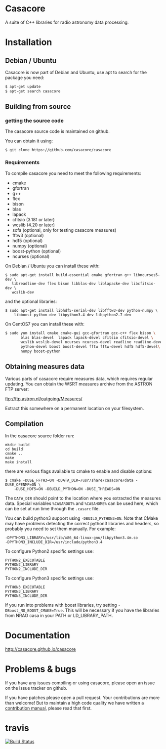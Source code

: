 
# Casacore

A suite of C++ libraries for radio astronomy data processing.


# Installation

## Debian / Ubuntu

Casacore is now part of Debian and Ubuntu, use apt to search for the package you need:
```bash
$ apt-get update
$ apt-get search casacore
```

## Building from source

### getting the source code

The casacore source code is maintained on github.

You can obtain it using:

```
$ git clone https://github.com/casacore/casacore
```

### Requirements

To compile casacore you need to meet the following requirements:

* cmake
* gfortran
* g++
* flex 
* bison
* blas
* lapack
* cfitsio (3.181 or later)
* wcslib (4.20 or later)
* sofa (optional, only for testing casacore measures)
* fftw3 (optional)
* hdf5 (optional)
* numpy (optional)
* boost-python (optional)
* ncurses (optional)

On Debian / Ubuntu you can install these with:
 ``` 
$ sudo apt-get install build-essential cmake gfortran g++ libncurses5-dev \
    libreadline-dev flex bison libblas-dev liblapacke-dev libcfitsio-dev \
    wcslib-dev 
```

and the optional libraries:
```
$ sudo apt-get install libhdf5-serial-dev libfftw3-dev python-numpy \
    libboost-python-dev libpython3.4-dev libpython2.7-dev
```

On CentOS7 you can install these with:
 ```bash 
$ sudo yum install cmake cmake-gui gcc-gfortran gcc-c++ flex bison \
        blas blas-devel  lapack lapack-devel cfitsio cfitsio-devel \
        wcslib wcslib-devel ncurses ncurses-devel readline readline-devel\
        python-devel boost boost-devel fftw fftw-devel hdf5 hdf5-devel\
        numpy boost-python 
```

## Obtaining measures data

Various parts of casacore require measures data, which requires regular
updating. You can obtain the WSRT measures archive from the ASTRON FTP server:

ftp://ftp.astron.nl/outgoing/Measures/

Extract this somewhere on a permanent location on your filesystem.


## Compilation

In the casacore source folder run:
```
mkdir build
cd build
cmake ..
make 
make install
```

there are various flags available to cmake to enable and disable options:
```
$ cmake -DUSE_FFTW3=ON -DDATA_DIR=/usr/share/casacore/data -DUSE_OPENMP=ON \
    -DUSE_HDF5=ON -DBUILD_PYTHON=ON -DUSE_THREADS=ON
```

The `DATA_DIR` should point to the location where you extracted the measures
data. Special variables `%CASAROOT%` and `%CASAHOME%` can be used here, which
can be set at run time through the `.casarc` file.

You can build python3 support using `-DBUILD_PYTHON3=ON`. Note that CMake may
have problems detecting the correct python3 libraries and headers, so probably
you need to set them manually. For
example:
```
-DPYTHON3_LIBRARY=/usr/lib/x86_64-linux-gnu/libpython3.4m.so
-DPYTHON3_INCLUDE_DIR=/usr/include/python3.4
```

To configure Python2 specific settings use:
```
PYTHON2_EXECUTABLE
PYTHON2_LIBRARY
PYTHON2_INCLUDE_DIR
```

To configure Python3 specific settings use:
```
PYTHON3_EXECUTABLE
PYTHON3_LIBRARY
PYTHON3_INCLUDE_DIR
```

If you run into problems with boost libraries, try setting `-DBoost_NO_BOOST_CMAKE=True`. This will be necessary if you have the libraries from NRAO casa in your PATH or LD_LIBRARY_PATH.


# Documentation

http://casacore.github.io/casacore


# Problems & bugs

If you have any issues compiling or using casacore, please open an issue on
the issue tracker on github.

If you have patches please open a pull request. Your contributions are more
than welcome! But to maintain a high code quality we have written a [contribution
manual](https://github.com/casacore/casacore/blob/master/CONTRIBUTING.md), please read
that first.


# travis

[![Build Status](https://travis-ci.org/casacore/casacore.svg?branch=master)](https://travis-ci.org/casacore/casacore)
